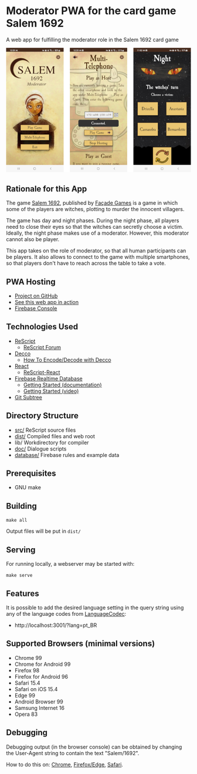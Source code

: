 
# Moderator PWA for the card game Salem 1692

A web app for fulfilling the moderator role in the Salem 1692 card game

![Screenshots](doc/screenshots.png)

## Rationale for this App

The game [Salem 1692](https://www.boardgamegeek.com/boardgame/175549/salem-1692),
published by [Façade Games](https://facadegames.com/products/salem-1692)
is a game in which some of the players are witches, plotting to murder the
innocent villagers.

The game has day and night phases. During the night phase, all players
need to close their eyes so that the witches can secretly choose a
victim.  Ideally, the night phase makes use of a moderator. However,
this moderator cannot also be player.

This app takes on the role of moderator, so that all human participants
can be players. It also allows to connect to the game with multiple
smartphones, so that players don't have to reach across the table to
take a vote.


## PWA Hosting

- [Project on GitHub](https://github.com/ruittenb/salem-1692)
- [See this web app in action](https://ruittenb.github.io/salem-1692/)
- [Firebase Console](https://console.firebase.google.com/u/0/project/salem-1692-moderator-new/overview)

## Technologies Used

- [ReScript](https://rescript-lang.org/docs/manual/latest/overview)
  - [ReScript Forum](https://www.reddit.com/r/rescript/)
- [Decco](https://github.com/reasonml-labs/decco)
  - [How To Encode/Decode with Decco](doc/Decoder%20une%20enumeration%20depuis%20une%20API%20en%20ReScript%20avec%20decco.pdf)
- [React](https://reactjs.org/docs/getting-started.html)
  - [ReScript-React](https://rescript-lang.org/docs/react/latest/introduction)
- [Firebase Realtime Database](https://firebase.google.com/docs/database)
  - [Getting Started (documentation)](https://firebase.google.com/docs/database/web/start)
  - [Getting Started (video)](https://www.youtube.com/watch?v=rQvOAnNvcNQ)
- [Git Subtree](https://www.atlassian.com/git/tutorials/git-subtree)

## Directory Structure

- [src/](src/) ReScript source files
- [dist/](dist/) Compiled files and web root
- lib/ Workdirectory for compiler
- [doc/](doc/) Dialogue scripts
- [database/](database/) Firebase rules and example data

## Prerequisites

- GNU make

## Building

```
make all
```

Output files will be put in `dist/`

## Serving

For running locally, a webserver may be started with:

```
make serve
```

## Features

It is possible to add the desired language setting in the query string
using any of the language codes from [LanguageCodec](src/modules/LanguageCodec.res):

- http://localhost:3001/?lang=pt_BR

## Supported Browsers (minimal versions)

- Chrome 99
- Chrome for Android 99
- Firefox 98
- Firefox for Android 96
- Safari 15.4
- Safari on iOS 15.4
- Edge 99
- Android Browser 99
- Samsung Internet 16
- Opera 83

## Debugging

Debugging output (in the browser console) can be obtained by changing the User-Agent string
to contain the text "Salem/1692".

How to do this on: [Chrome](https://www.alphr.com/change-user-agent-string-google-chrome/),
[Firefox/Edge](https://geekflare.com/change-user-agent-in-browser/),
[Safari](https://www.technipages.com/how-to-change-user-agent-in-safari).
